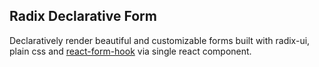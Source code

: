 ## Radix Declarative Form

Declaratively render beautiful and customizable forms built with radix-ui, plain css and [react-form-hook](https://react-hook-form.com/get-started) via single react component.
